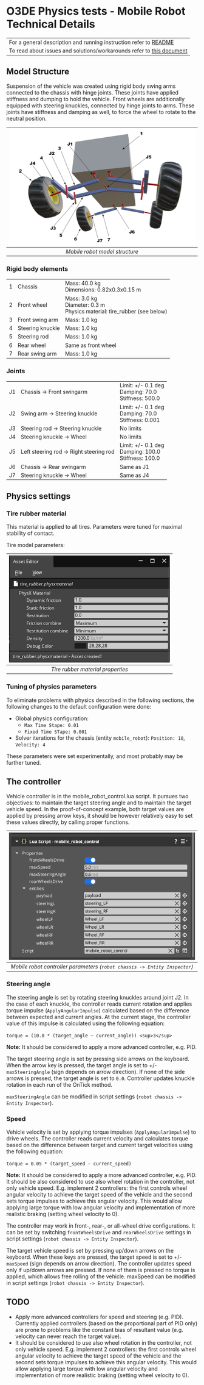 # O3DE Physics tests - Mobile Robot Technical Details

|   | 
| --| 
|For a general description and running instruction refer to [README](../README.md) |
|To read about issues and solutions/workarounds refer to [this document](Mobile_Robot_Issues.md) |

## Model Structure

Suspension of the vehicle was created using rigid body swing arms connected to the chassis with hinge joints. These joints have applied stiffness and dumping to hold the vehicle. Front wheels are additionally equipped with steering knuckles, connected by hinge joints to arms. These joints have stiffness and damping as well, to force the wheel to rotate to the neutral position.

| ![Mobile robot model structure](mobile_robot_model_structure.png) |
|:--:| 
| *Mobile robot model structure* |

### Rigid body elements

|   |   |   |
| --| --| --|
| 1 | Chassis | Mass: 40.0 kg<br /> Dimensions: 0.82x0.3x0.15 m |
| 2 | Front wheel | Mass: 3.0 kg<br /> Diameter: 0.3 m<br />Physics material: tire_rubber (see below) |
| 3 | Front swing arm | Mass: 1.0 kg |
| 4 | Steering knuckle | Mass: 1.0 kg |
| 5 | Steering rod | Mass: 1.0 kg |
| 6 | Rear wheel | Same as front wheel |
| 7 | Rear swing arm | Mass: 1.0 kg |

### Joints

|   |   |   |
| --| --| --|
| J1 | Chassis -> Front swingarm |  Limit: +/- 0.1 deg<br />Damping: 70.0<br />Stiffness: 500.0 |
| J2 | Swing arm -> Steering knuckle |  Limit: +/- 0.1 deg<br />Damping: 70.0<br />Stiffness: 0.001 |
| J3 | Steering rod -> Steering knuckle |   No limits |
| J4 | Steering knuckle -> Wheel |  No limits |
| J5 | Left steering rod -> Right steering rod | Limit: +/- 0.1 deg<br />Damping: 100.0<br />Stiffness: 100.0 |
| J6 | Chassis -> Rear swingarm |   Same as J1 |
| J7 | Steering knuckle -> Wheel |  Same as J4 |

## Physics settings 

### Tire rubber material

This material is applied to all tires. Parameters were tuned for maximal stability of contact. 

Tire model parameters:

| ![Tire rubber material properties](tire_physics_material.png) |
|:--:| 
| *Tire rubber material properties* |


### Tuning of physics parameters

To eliminate problems with physics described in the following sections, the following changes to the default configuration were done:
- Global physics configuration: 
    - `Max Time Stape: 0.01`
    - `Fixed Time STape: 0.001`
- Solver iterations for the chassis (entity `mobile_robot`): `Position: 10`, `Velocity: 4`

These parameters were set experimentally, and most probably may be further tuned. 

## The controller

Vehicle controller is in the mobile_robot_control.lua script. It pursues two objectives: to maintain the target steering angle and to maintain the target vehicle speed. In the proof-of-concept example, both target values are applied by pressing arrow keys, it should be however relatively easy to set these values directly, by calling proper functions.

| ![Mobile robot controller parameters](controller_settings.png) |
|:--:| 
| *Mobile robot controller parameters (`robot chassis -> Entity Inspector`)* |

### Steering angle

The steering angle is set by rotating steering knuckles around joint J2. In the case of each knuckle, the controller reads current rotation and applies torque impulse (`ApplyAngularImpulse`) calculated based on the difference between expected and current angles. At the current stage, the controller value of this impulse is calculated using the following equation:

`torque = (10.0 * (target_angle – current_angle)) <sup>3</sup>`

**Note:** It should be considered to apply a more advanced controller, e.g. PID.

The target steering angle is set by pressing side arrows on the keyboard. When the arrow key is pressed, the target angle is set to +/- `maxSteeringAngle` (sign depends on arrow direction). If none of the side arrows is pressed, the target angle is set to `0.0`. Controller updates knuckle rotation in each run of the OnTick method.

`maxSteeringAngle` can be modified in script settings (`robot chassis -> Entity Inspector`).

### Speed

Vehicle velocity is set by applying torque impulses (`ApplyAngularImpulse`) to drive wheels. The controller reads current velocity and calculates torque based on the difference between target and current target velocities using the following equation:

`torque = 0.05 * (target_speed – current_speed)`

**Note:** It should be considered to apply a more advanced controller, e.g. PID. It should be also considered to use also wheel rotation in the controller, not only vehicle speed. E.g. implement 2 controllers: the first controls wheel angular velocity to achieve the target speed of the vehicle and the second sets torque impulses to achieve this angular velocity. This would allow applying large torque with low angular velocity and implementation of more realistic braking (setting wheel velocity to 0).

The controller may work in front-, rear-, or all-wheel drive configurations. It can be set by switching `frontWheelsDrive` and `rearWheelsDrive` settings in script settings (`robot chassis -> Entity Inspector`).

The target vehicle speed is set by pressing up/down arrows on the keyboard. When these keys are pressed, the target speed is set to +/- `maxSpeed` (sign depends on arrow direction). The controller updates speed only if up/down arrows are pressed. If none of them is pressed no torque is applied, which allows free rolling of the vehicle.
maxSpeed can be modified in script settings (`robot chassis -> Entity Inspector`).

## TODO
- Apply more advanced controllers for speed and steering (e.g. PID). Currently applied controllers (based on the proportional part of PID only) are prone to problems like the constant bias of resultant value (e.g. velocity can never reach the target value).
- It should be considered to use also wheel rotation in the controller, not only vehicle speed. E.g. implement 2 controllers: the first controls wheel angular velocity to achieve the target speed of the vehicle and the second sets torque impulses to achieve this angular velocity. This would allow applying large torque with low angular velocity and implementation of more realistic braking (setting wheel velocity to 0).

